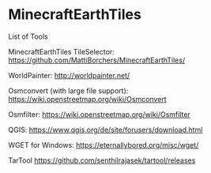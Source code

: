 # MinecraftEarthTiles

List of Tools

MinecraftEarthTiles TileSelector:
https://github.com/MattiBorchers/MinecraftEarthTiles/

WorldPainter:
http://worldpainter.net/

Osmconvert (with large file support):
https://wiki.openstreetmap.org/wiki/Osmconvert

Osmfilter:
https://wiki.openstreetmap.org/wiki/Osmfilter

QGIS:
https://www.qgis.org/de/site/forusers/download.html

WGET for Windows:
https://eternallybored.org/misc/wget/

TarTool
https://github.com/senthilrajasek/tartool/releases